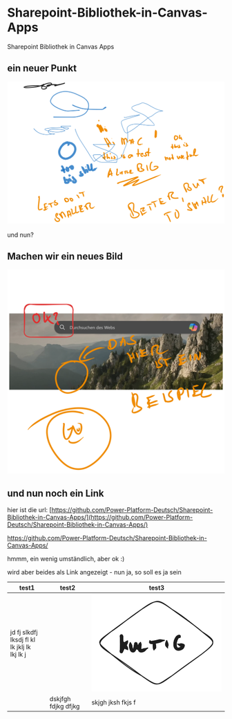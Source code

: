 # Sharepoint-Bibliothek-in-Canvas-Apps

Sharepoint Bibliothek in Canvas Apps

## ein neuer Punkt

![](test.excalidraw.svg)

und nun?

## Machen wir ein neues Bild

![](test1.excalidraw.svg)

## und nun noch ein Link

hier ist die url: [https://github.com/Power-Platform-Deutsch/Sharepoint-Bibliothek-in-Canvas-Apps/](https://github.com/Power-Platform-Deutsch/Sharepoint-Bibliothek-in-Canvas-Apps/)


https://github.com/Power-Platform-Deutsch/Sharepoint-Bibliothek-in-Canvas-Apps/

hmmm, ein wenig umständlich, aber ok :)

wird aber beides als Link angezeigt - nun ja, so soll es ja sein


| test1                                                    | test2               | test3             |
| -------------------------------------------------------- | ------------------- | ----------------- |
| jd fj slkdfj lksdj fl kl<br />lk jklj lk <br />lkj lk j |                     |          ![](test2.excalidraw.svg)         |
|                                                          | dskjfgh fdjkg dfjkg | skjgh jksh fkjs f |
